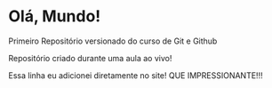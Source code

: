 # Olá, Mundo!
 Primeiro Repositório versionado do curso de Git e Github

 Repositório criado durante uma aula ao vivo!

 Essa linha eu adicionei diretamente no site! QUE IMPRESSIONANTE!!!
